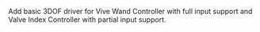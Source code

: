 Add basic 3DOF driver for Vive Wand Controller with full input support and
Valve Index Controller with partial input support.
